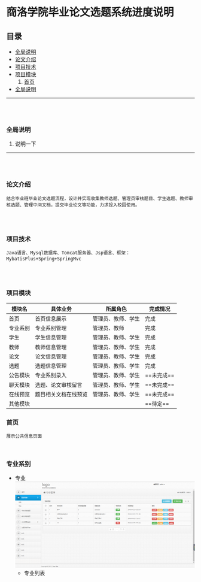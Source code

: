 # 商洛学院毕业论文选题系统进度说明




<span id = "0000"></span> 
##  **目录**  
- [全局说明](#1001)
- [论文介绍](#2001)
- [项目技术](#3001)
- [项目模块](#4001)
     1. [首页](#4002)  
- [全局说明](#1001)
  
***
<br/><br/>



<span id = "1001"></span> 
###  全局说明
1. 说明一下 
***
<br/><br/>  

<span id = "2001"></span> 
### 论文介绍
```
结合毕业班毕业论文选题流程，设计并实现收集教师选题、管理员审核题目、学生选题、教师审核选题、管理中间文档，提交毕业论文等功能，力求投入校园使用。
```
<br/><br/>

<span id = "3001"></span> 
### 项目技术
```
Java语言、Mysql数据库、Tomcat服务器、Jsp语言、框架：MybatisPlus+Spring+SpringMvc
```
<br/><br/>


<span id = "4001"></span> 
### 项目模块
模块名 | 具体业务 | 所属角色 | 完成情况
---|---|---|---
首页 | 首页信息展示 | 管理员、教师、学生 | 完成
专业系别 | 专业系别管理 | 管理员、教师 | 完成
学生 | 学生信息管理 | 管理员、教师、学生 | 完成
教师 | 教师信息管理 | 管理员、教师、学生 | 完成
论文 | 论文信息管理 | 管理员、教师、学生 | 完成
选题 | 选题信息管理 | 管理员、教师、学生 | 完成
公告模块 | 专业系别录入 | 管理员、教师、学生 | ==未完成==
聊天模块 | 选题、论文审核留言 | 管理员、教师、学生 | ==未完成==
在线预览 | 题目相关文档在线预览 | 管理员、教师、学生 | ==未完成==
其他模块 |  |  | ==待定==



<span id = "4002"></span> 
### 首页
```
展示公共信息页面
```
<br/>


<span id = "4003"></span> 
### 专业系别
- 专业  
  ![image](/infoPic/专业.png)
  - 专业列表